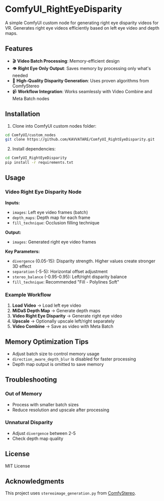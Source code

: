 # ComfyUI_RightEyeDisparity

A simple ComfyUI custom node for generating right eye disparity videos for VR. Generates right eye videos efficiently based on left eye video and depth maps.

## Features

- 🎬 **Video Batch Processing**: Memory-efficient design
- 👁️ **Right Eye Only Output**: Saves memory by processing only what's needed
- 🔧 **High-Quality Disparity Generation**: Uses proven algorithms from ComfyStereo
- 📹 **Workflow Integration**: Works seamlessly with Video Combine and Meta Batch nodes

## Installation

1. Clone into ComfyUI custom nodes folder:
```bash
cd ComfyUI/custom_nodes
git clone https://github.com/KAVVATARE/ComfyUI_RightEyeDisparity.git
```

2. Install dependencies:
```bash
cd ComfyUI_RightEyeDisparity
pip install -r requirements.txt
```

## Usage

### Video Right Eye Disparity Node

**Inputs:**
- `images`: Left eye video frames (batch)
- `depth_maps`: Depth map for each frame
- `fill_technique`: Occlusion filling technique

**Output:**
- `images`: Generated right eye video frames

**Key Parameters:**
- `divergence` (0.05-15): Disparity strength. Higher values create stronger 3D effect
- `separation` (-5-5): Horizontal offset adjustment
- `stereo_balance` (-0.95-0.95): Left/right disparity balance
- `fill_technique`: Recommended "Fill - Polylines Soft"

### Example Workflow

1. **Load Video** → Load left eye video
2. **MiDaS Depth Map** → Generate depth maps
3. **Video Right Eye Disparity** → Generate right eye video
4. **Upscale** → Optionally upscale left/right separately
5. **Video Combine** → Save as video with Meta Batch

## Memory Optimization Tips

- Adjust batch size to control memory usage
- `direction_aware_depth_blur` is disabled for faster processing
- Depth map output is omitted to save memory

## Troubleshooting

### Out of Memory
- Process with smaller batch sizes
- Reduce resolution and upscale after processing

### Unnatural Disparity
- Adjust `divergence` between 2-5
- Check depth map quality

## License

MIT License

## Acknowledgments

This project uses `stereoimage_generation.py` from [ComfyStereo](https://github.com/Dobidop/ComfyStereo).
